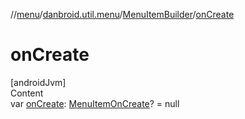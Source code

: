 //[menu](../../index.md)/[danbroid.util.menu](../index.md)/[MenuItemBuilder](index.md)/[onCreate](on-create.md)



# onCreate  
[androidJvm]  
Content  
var [onCreate](on-create.md): [MenuItemOnCreate](../index.md#%5Bdanbroid.util.menu%2FMenuItemOnCreate%2F%2F%2FPointingToDeclaration%2F%5D%2FClasslikes%2F1006983377)? = null  



